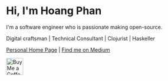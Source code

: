 # Hi, I'm Hoang Phan 

I'm a software engineer who is passionate making open-source.

Digital craftsman | Technical Consultant | Clojurist | Haskeller

[Personal Home Page](https://hoangpq.github.io/) | [Find me on Medium](https://hoangphanplay.medium.com/)
<p align="left">
  <a href='https://ko-fi.com/hoangphan' target='_blank'>
    <img height='35' style='border:0px;height:46px;' src='https://az743702.vo.msecnd.net/cdn/kofi3.png?v=0' border='0' alt='Buy Me a Coffee at ko-fi.com' />
  </a>
</p>


